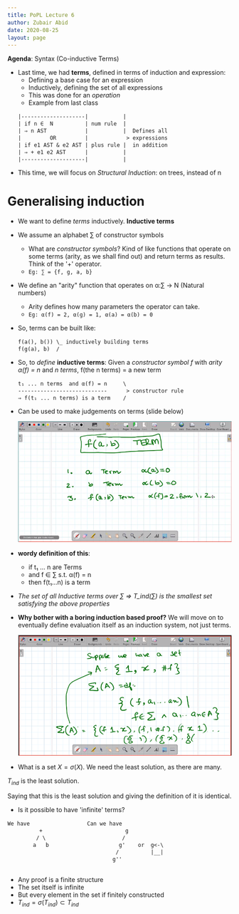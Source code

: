 ```yaml
---
title: PoPL Lecture 6
author: Zubair Abid
date: 2020-08-25
layout: page
---
```


**Agenda**: Syntax (Co-inductive Terms)

- Last time, we had **terms**, defined in terms of induction and expression:
    - Defining a base case for an expression
    - Inductively, defining the set of all expressions
    - This was done for an *operation*
    - Example from last class 
    ```
    |--------------------|           |
    | if n ∈  N          | num rule  |
    | ⇒ n AST            |           |  Defines all
    |         OR         |            > expressions
    | if e1 AST & e2 AST | plus rule |  in addition
    | ⇒ + e1 e2 AST      |           |
    |--------------------|           |
    ```
- This time, we will focus on *Structural Induction*: on trees, instead of n 

# Generalising induction

- We want to define *terms* inductively. **Inductive terms**
- We assume an alphabet ∑ of constructor symbols
    - What are *constructor symbols*? Kind of like functions that operate on
      some terms (arity, as we shall find out) and return terms as results. 
      Think of the '+' operator.
    - `Eg: ∑ = {f, g, a, b}`
- We define an "arity" function that operates on α:∑ → N (Natural numbers)
    - Arity defines how many parameters the operator can take.
    - `Eg: α(f) = 2, α(g) = 1, α(a) = α(b) = 0`
- So, terms can be built like: 
  ```
  f(a(), b()) \_ inductively building terms
  f(g(a), b)  /
  ```
- So, to *define* **inductive terms**: Given a *constructor symbol f* with 
  *arity α(f) = n* and *n terms*, f(the n terms) = a new term
  ```
  t₁ ... n terms  and α(f) = n     \
  ----------------------------      > constructor rule
  ⇒ f(t₁ ... n terms) is a term    /
  ```
- Can be used to make judgements on terms (slide below)
  
  ![What is an inductive proof](./6_inductive.png)
- **wordy definition of this**:
    - if t₁ ... n are Terms
    - and f ∈ ∑ s.t. α(f) = n
    - then f(t₁...n) is a term
- *The set of all Inductive terms over ∑ ⇒ T_ind(∑) is the smallest set
  satisfying the above properties*
- **Why bother with a boring induction based proof?** We will move on to
  eventually define evaluation itself as an induction system, not just terms.




  ![Example of an inductive proof](./6_demo_ind.png)
- What is a set $X = \sigma(X)$. We need the least solution, as there
are many. 

$T_{ind}$ is the least solution.

Saying that this is the least solution and giving the definition of it
is identical.
- Is it possible to have 'infinite' terms? 

```
We have                  Can we have
          +                          g
         / \                        / 
        a   b                      g'    or  g<-\
                                  /          |__| 
                                 g''
        
```
- Any proof is a finite structure
- The set itself is infinite
- But every element in the set if finitely constructed
- $T_{ind} = \sigma(T_{ind}) \subset T_{ind}$
